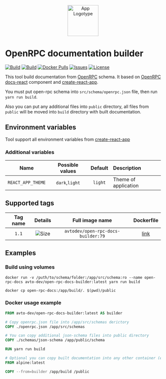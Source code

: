 <div align="center">
  <img src="https://habrastorage.org/webt/bl/zs/iw/blzsiwdibuwuxbrz4sfx2av0pew.png" alt="App Logotype" width="100" />
</div>

# OpenRPC documentation builder

[![Build][badge_automated]][link_hub]
[![Build][badge_build]][link_hub]
[![Docker Pulls][badge_pulls]][link_hub]
[![Issues][badge_issues]][link_issues]
[![License][badge_license]][link_license]

This tool build documentation from [OpenRPC] schema.
It based on [OpenRPC docs-react][openrpc-docs-react] component and [create-react-app].

You must put open-rpc schema into `src/schema/openrpc.json` file, then run `yarn run build`.  

Also you can put any additional files into `public` directory,
all files from `public` will be moved into `build` directory with built documentation.

## Environment variables

Tool support all environment variables from [create-react-app]

### Additional variables

Name | Possible values | Default | Description
:---:|:---:|:---:|:---
`REACT_APP_THEME` | `dark`,`light` | `light` | Theme of application

## Supported tags

Tag name | Details                  | Full image name                    | Dockerfile
:------: | :----------------------: | :--------------------------------: | :--------------------:
`1.1`    | ![Size][badge_size_1_1]  | `avtodev/open-rpc-docs-builder:79` | [link][dockerfile_1_1]

[badge_size_1_1]:https://images.microbadger.com/badges/image/avtodev/open-rpc-docs-builder:1.1.svg
[dockerfile_1_1]:https://github.com/avto-dev/open-rpc-docs-builder-docker/blob/image-1.1/Dockerfile

## Examples

### Build using volumes

```shell script
docker run -v /puth/to/schema/folder:/app/src/schema:ro --name open-rpc-docs avto-dev/open-rpc-docs-builder:latest yarn run build

docker cp open-rpc-docs:/app/build/. $(pwd)/public
```

### Docker usage example

```dockerfile
FROM avto-dev/open-rpc-docs-builder:latest AS builder

# Copy openrpc.json file into /app/src/schemas derictory
COPY ./openrpc.json /app/src/schemas

# You can copy additional json-schema files into public directory
COPY ./schemas/json-schema /app/public/schema

RUN yarn run build

# Optional you can copy built documentation into any other container (e.g nginx)
FROM alpine:latest

COPY --from=builder /app/build /public
```

[OpenRPC]:https://spec.open-rpc.org/
[openrpc-docs-react]:https://github.com/open-rpc/docs-react
[create-react-app]:https://github.com/facebook/create-react-app
[badge_automated]:https://img.shields.io/docker/automated/avto-dev/open-rpc-docs-builder.svg?style=flat-square&maxAge=30
[badge_pulls]:https://img.shields.io/docker/pulls/avto-dev/open-rpc-docs-builder.svg?style=flat-square&maxAge=30
[badge_issues]:https://img.shields.io/github/issues/avto-dev/open-rpc-docs-builder.svg?style=flat-square&maxAge=30
[badge_build]:https://img.shields.io/docker/build/avto-dev/open-rpc-docs-builder.svg?style=flat-square&maxAge=30
[badge_license]:https://img.shields.io/github/license/avto-dev/open-rpc-docs-builder.svg?style=flat-square&maxAge=30
[link_hub]:https://hub.docker.com/r/avto-dev/open-rpc-docs-builder/
[link_license]:https://github.com/avto-dev/open-rpc-docs-builder/blob/master/LICENSE
[link_issues]:https://github.com/avto-dev/open-rpc-docs-builder/issues
